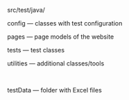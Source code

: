 src/test/java/

config — classes with test configuration

pages — page models of the website

tests — test classes

utilities — additional classes/tools

 

testData — folder with Excel files

